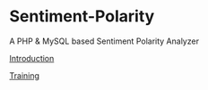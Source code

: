 # Sentiment-Polarity
A PHP &amp; MySQL based Sentiment Polarity Analyzer


[Introduction](https://geekgirljoy.wordpress.com/2019/03/01/writer-bot-sentiment-polarity/)

[Training](https://geekgirljoy.wordpress.com/2019/03/07/writer-bot-sentiment-polarity-training/)


